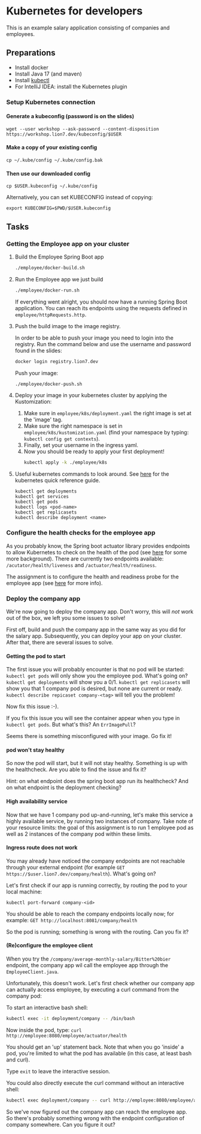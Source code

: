 # Kubernetes for developers
This is an example salary application consisting of companies and employees.

## Preparations
- Install docker
- Install Java 17 (and maven)
- Install [kubectl](https://kubernetes.io/docs/tasks/tools/) 
- For IntelliJ IDEA: install the Kubernetes plugin

### Setup Kubernetes connection

#### Generate a kubeconfig (password is on the slides)
```shell
wget --user workshop --ask-password --content-disposition https://workshop.lion7.dev/kubeconfig/$USER
```

#### Make a copy of your existing config
```shell
cp ~/.kube/config ~/.kube/config.bak 
```
#### Then use our downloaded config
```shell
cp $USER.kubeconfig ~/.kube/config
```

Alternatively, you can set KUBECONFIG instead of copying:
```shell
export KUBECONFIG=$PWD/$USER.kubeconfig
```

## Tasks

### Getting the Employee app on your cluster
1. Build the Employee Spring Boot app
   
   ```bash
   ./employee/docker-build.sh
   ```
   
2. Run the Employee app we just build

   ```bash
   ./employee/docker-run.sh
   ```
   
   If everything went alright, you should now have a running Spring Boot application.
   You can reach its endpoints using the requests defined in `employee/httpRequests.http`.

3. Push the build image to the image registry.
   
   In order to be able to push your image you need to login into the registry.
   Run the command below and use the username and password found in the slides: 
   
   ```bash
   docker login registry.lion7.dev
   ```
   
   Push your image: 

   ```bash
   ./employee/docker-push.sh
   ```

4. Deploy your image in your kubernetes cluster by applying the Kustomization:
   
   1. Make sure in `employee/k8s/deployment.yaml` the right image is set at the 'image' tag. 
   2. Make sure the right namespace is set in `employee/k8s/kustomization.yaml` (find your namespace by typing: `kubectl config get contexts`). 
   3. Finally, set your username in the ingress yaml. 
   4. Now you should be ready to apply your first deployment!
      ```bash
      kubectl apply -k ./employee/k8s
      ```

5. Useful kubernetes commands to look around. 
   See [here](https://kubernetes.io/docs/reference/kubectl/quick-reference/) for the kubernetes quick reference guide. 

   ```
   kubectl get deployments
   kubectl get services
   kubectl get pods
   kubectl logs <pod-name>
   kubectl get replicasets
   kubectl describe deployment <name>
   ```

### Configure the health checks for the employee app
As you probably know, the Spring boot actuator library provides endpoints to allow Kubernetes to check on the health of the pod (see [here](https://www.baeldung.com/spring-liveness-readiness-probes) for some more background). There are currently two endpoints available: `/acutator/health/liveness` and `/actuator/health/readiness`. 

The assignment is to configure the health and readiness probe for the employee app (see [here](https://kubernetes.io/docs/tasks/configure-pod-container/configure-liveness-readiness-startup-probes/#define-a-liveness-http-request) for more info). 

### Deploy the company app
We're now going to deploy the company app. Don't worry, this will _not_ work out of the box, we left you some issues to solve!

First off, build and push the company app in the same way as you did for the salary app. Subsequently, you can deploy your app on your cluster. After that, there are several issues to solve. 

#### Getting the pod to start
The first issue you will probably encounter is that no pod will be started: `kubectl get pods` will only show you the employee pod. What's going on? `kubectl get deployments` will show you a 0/1. `kubectl get replicasets` will show you that 1 company pod is desired, but none are current or ready. `kubectl describe repicaset company-<tag>` will tell you the problem! 

Now fix this issue :-). 

If you fix this issue you will see the container appear when you type in `kubectl get pods`. But what's this? An `ErrImagePull`?

Seems there is something misconfigured with your image. Go fix it!

#### pod won't stay healthy
So now the pod will start, but it will not stay healthy. Something is up with the healthcheck. Are you able to find the issue and fix it? 

Hint: on what endpoint does the spring boot app run its healthcheck? And on what endpoint is the deployment checking? 

#### High availability service
Now that we have 1 company pod up-and-running, let's make this service a highly available service, by running two instances of company. Take note of your resource limits: the goal of this assignment is to run 1 employee pod as well as 2 instances of the company pod within these limits.  

#### Ingress route does not work
You may already have noticed the company endpoints are not reachable through your external endpoint (for example `GET https://$user.lion7.dev/company/health`). What's going on? 

Let's first check if our app is running correctly, by routing the pod to your local machine: 

```
kubectl port-forward company-<id>
```

You should be able to reach the company endpoints locally now; for example: `GET http://localhost:8081/company/health`

So the pod is running; something is wrong with the routing. Can you fix it? 

#### (Re)configure the employee client
When you try the `/company/average-monthly-salary/Bitter%20bier` endpoint, the company app wil call the employee app through the `EmployeeClient.java`. 

Unfortunately, this doesn't work. Let's first check whether our company app can actually access employee, by executing a curl command from the company pod: 

To start an interactive bash shell: 

```bash
kubectl exec -it deployment/company -- /bin/bash
```

Now inside the pod, type: `curl http://employee:8080/employee/actuator/health` 

You should get an 'up' statement back. Note that when you go 'inside' a pod, you're limited to what the pod has available (in this case, at least bash and curl). 

Type `exit` to leave the interactive session. 

You could also directly execute the curl command without an interactive shell: 

```bash
kubectl exec deployment/company -- curl http://employee:8080/employee/actuator/health
```

So we've now figured out the company app can reach the employee app. So there's probably something wrong with the endpoint configuration of company somewhere. Can you figure it out? 
